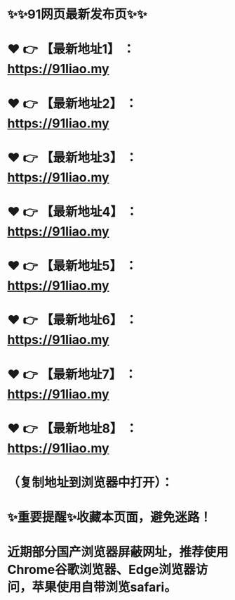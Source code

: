 # ✨✨91网页最新发布页✨✨
# ❤️ 👉 【最新地址1】 ：https://91liao.my
# ❤️ 👉 【最新地址2】 ：https://91liao.my
# ❤️ 👉 【最新地址3】 ：https://91liao.my
# ❤️ 👉 【最新地址4】 ：https://91liao.my
# ❤️ 👉 【最新地址5】 ：https://91liao.my
# ❤️ 👉 【最新地址6】 ：https://91liao.my
# ❤️ 👉 【最新地址7】 ：https://91liao.my
# ❤️ 👉 【最新地址8】 ：https://91liao.my
# （复制地址到浏览器中打开）：
# ✨重要提醒✨收藏本页面，避免迷路！
# 近期部分国产浏览器屏蔽网址，推荐使用Chrome谷歌浏览器、Edge浏览器访问，苹果使用自带浏览safari。
